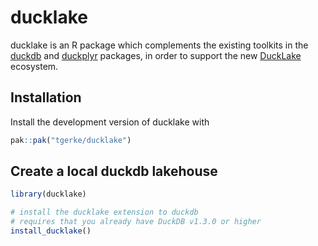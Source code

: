 
<!-- README.md is generated from README.Rmd. Please edit that file -->

# ducklake

ducklake is an R package which complements the existing toolkits in the
[duckdb](https://r.duckdb.org/index.html) and
[duckplyr](https://duckplyr.tidyverse.org/index.html) packages, in order
to support the new
[DuckLake](https://ducklake.select/docs/stable/duckdb/introduction.html)
ecosystem.

## Installation

Install the development version of ducklake with

``` r
pak::pak("tgerke/ducklake")
```

## Create a local duckdb lakehouse

``` r
library(ducklake)

# install the ducklake extension to duckdb 
# requires that you already have DuckDB v1.3.0 or higher
install_ducklake()
```
